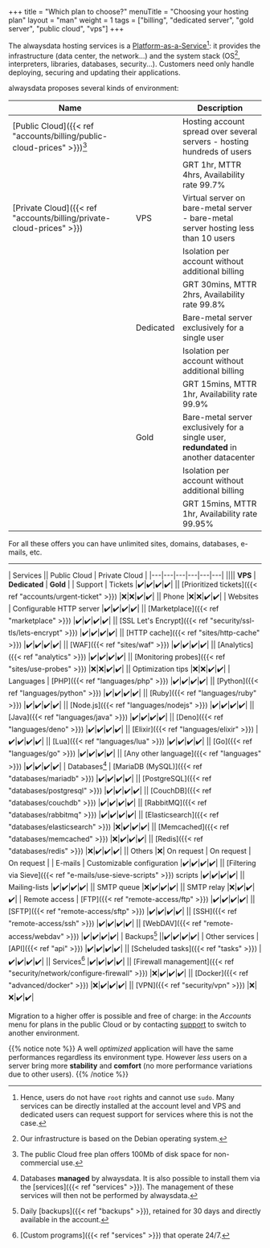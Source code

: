 +++
title = "Which plan to choose?"
menuTitle = "Choosing your hosting plan"
layout = "man"
weight = 1
tags = ["billing", "dedicated server", "gold server", "public cloud", "vps"]
+++

The alwaysdata hosting services is a [Platform-as-a-Service](https://en.wikipedia.org/wiki/Platform_as_a_service)[^1]: it provides the infrastructure (data center, the network...) and the system stack (OS[^2], interpreters, libraries, databases, security...). Customers need only handle deploying, securing and updating their applications.

alwaysdata proposes several kinds of environment:

| Name || Description |
|---|---|---|
| [Public Cloud]({{< ref "accounts/billing/public-cloud-prices" >}})[^3] || Hosting account spread over several servers - hosting hundreds of users |
||| GRT 1hr, MTTR 4hrs, Availability rate 99.7% |
| [Private Cloud]({{< ref "accounts/billing/private-cloud-prices" >}}) | VPS | Virtual server on bare-metal server - bare-metal server hosting less than 10 users |
||| Isolation per account without additional billing |
||| GRT 30mins, MTTR 2hrs, Availability rate 99.8% |
|| Dedicated | Bare-metal server exclusively for a single user |
||| Isolation per account without additional billing |
||| GRT 15mins, MTTR 1hr, Availability rate 99.9% |
|| Gold | Bare-metal server exclusively for a single user, **redundated** in another datacenter |
||| Isolation per account without additional billing |
||| GRT 15mins, MTTR 1hr, Availability rate 99.95% |

For all these offers you can have unlimited sites, domains, databases, e-mails, etc.

---

| Services || Public Cloud | Private Cloud |
|---|---|---|---|---|---|
|||| **VPS** | **Dedicated** | **Gold** |
| Support | Tickets |✔️|✔️|✔️|✔️|
|| [Prioritized tickets]({{< ref "accounts/urgent-ticket" >}}) |❌|❌|✔️|✔️|
|| Phone |❌|❌|✔️|✔️|
| Websites | Configurable HTTP server |✔️|✔️|✔️|✔️|
|| [Marketplace]({{< ref "marketplace" >}}) |✔️|✔️|✔️|✔️|
|| [SSL Let's Encrypt]({{< ref "security/ssl-tls/lets-encrypt" >}})  |✔️|✔️|✔️|✔️|
|| [HTTP cache]({{< ref "sites/http-cache" >}}) |✔️|✔️|✔️|✔️|
|| [WAF]({{< ref "sites/waf" >}}) |✔️|✔️|✔️|✔️|
|| [Analytics]({{< ref "analytics" >}})  |✔️|✔️|✔️|✔️|
|| [Monitoring probes]({{< ref "sites/use-probes" >}}) |❌|❌|✔️|✔️|
|| Optimization tips |❌|❌|✔️|✔️|
| Languages | [PHP]({{< ref "languages/php" >}}) |✔️|✔️|✔️|✔️|
|| [Python]({{< ref "languages/python" >}}) |✔️|✔️|✔️|✔️|
|| [Ruby]({{< ref "languages/ruby" >}}) |✔️|✔️|✔️|✔️|
|| [Node.js]({{< ref "languages/nodejs" >}}) |✔️|✔️|✔️|✔️|
|| [Java]({{< ref "languages/java" >}}) |✔️|✔️|✔️|✔️|
|| [Deno]({{< ref "languages/deno" >}}) |✔️|✔️|✔️|✔️|
|| [Elixir]({{< ref "languages/elixir" >}}) |✔️|✔️|✔️|✔️|
|| [Lua]({{< ref "languages/lua" >}}) |✔️|✔️|✔️|✔️|
|| [Go]({{< ref "languages/go" >}}) |✔️|✔️|✔️|✔️|
|| [Any other language]({{< ref "languages" >}}) |✔️|✔️|✔️|✔️|
| Databases[^4] | [MariaDB (MySQL)]({{< ref "databases/mariadb" >}}) |✔️|✔️|✔️|✔️|
|| [PostgreSQL]({{< ref "databases/postgresql" >}}) |✔️|✔️|✔️|✔️|
|| [CouchDB]({{< ref "databases/couchdb" >}}) |✔️|✔️|✔️|✔️|
|| [RabbitMQ]({{< ref "databases/rabbitmq" >}}) |✔️|✔️|✔️|✔️|
|| [Elasticsearch]({{< ref "databases/elasticsearch" >}}) |❌|✔️|✔️|✔️|
|| [Memcached]({{< ref "databases/memcached" >}}) |❌|✔️|✔️|✔️|
|| [Redis]({{< ref "databases/redis" >}}) |❌|✔️|✔️|✔️|
|| Others |❌| On request | On request | On request |
| E-mails | Customizable configuration |✔️|✔️|✔️|✔️|
|| [Filtering via Sieve]({{< ref "e-mails/use-sieve-scripts" >}}) scripts |✔️|✔️|✔️|✔️|
|| Mailing-lists |✔️|✔️|✔️|✔️|
|| SMTP queue |❌|✔️|✔️|✔️|
|| SMTP relay |❌|✔️|✔️|✔️|
| Remote access | [FTP]({{< ref "remote-access/ftp" >}}) |✔️|✔️|✔️|✔️|
|| [SFTP]({{< ref "remote-access/sftp" >}}) |✔️|✔️|✔️|✔️|
|| [SSH]({{< ref "remote-access/ssh" >}}) |✔️|✔️|✔️|✔️|
|| [WebDAV]({{< ref "remote-access/webdav" >}}) |✔️|✔️|✔️|✔️|
| Backups[^5] ||✔️|✔️|✔️|✔️|
| Other services | [API]({{< ref "api" >}}) |✔️|✔️|✔️|✔️|
|| [Scheluded tasks]({{< ref "tasks" >}}) |✔️|✔️|✔️|✔️|
|| Services[^6] |✔️|✔️|✔️|✔️|
|| [Firewall management]({{< ref "security/network/configure-firewall" >}}) |❌|✔️|✔️|✔️|
|| [Docker]({{< ref "advanced/docker" >}}) |❌|✔️|✔️|✔️|
|| [VPN]({{< ref "security/vpn" >}}) |❌|❌|✔️|✔️|


Migration to a higher offer is possible and free of charge: in the _Accounts_ menu for plans in the public Cloud or by contacting [support](https://admin.alwaysdata.com/support/add/) to switch to another environment.

{{% notice note %}}
A well _optimized_ application will have the same performances regardless its environment type. However _less_ users on a server bring more **stability** and **comfort** (no more performance variations due to other users).
{{% /notice %}}

[^1]: Hence, users do not have `root` rights and cannot use `sudo`. Many services can be directly installed at the account level and VPS and dedicated users can request support for services where this is not the case.
[^2]: Our infrastructure is based on the Debian operating system.
[^3]: The public Cloud free plan offers 100Mb of disk space for non-commercial use.
[^4]: Databases **managed** by alwaysdata. It is also possible to install them via the [services]({{< ref "services" >}}). The management of these services will then not be performed by alwaysdata.
[^5]: Daily [backups]({{< ref "backups" >}}), retained for 30 days and directly available in the account.
[^6]: [Custom programs]({{< ref "services" >}}) that operate 24/7.
